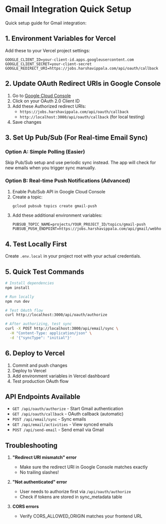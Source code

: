 # Gmail Integration Quick Setup

Quick setup guide for Gmail integration:

## 1. Environment Variables for Vercel

Add these to your Vercel project settings:

```
GOOGLE_CLIENT_ID=your-client-id.apps.googleusercontent.com
GOOGLE_CLIENT_SECRET=your-client-secret
GOOGLE_REDIRECT_URI=https://jobs.harshavippala.com/api/oauth/callback
```

## 2. Update OAuth Redirect URIs in Google Console

1. Go to [Google Cloud Console](https://console.cloud.google.com/apis/credentials)
2. Click on your OAuth 2.0 Client ID
3. Add these Authorized redirect URIs:
   - `https://jobs.harshavippala.com/api/oauth/callback`
   - `http://localhost:3000/api/oauth/callback` (for local testing)
4. Save changes

## 3. Set Up Pub/Sub (For Real-time Email Sync)

### Option A: Simple Polling (Easier)
Skip Pub/Sub setup and use periodic sync instead. The app will check for new emails when you trigger sync manually.

### Option B: Real-time Push Notifications (Advanced)
1. Enable Pub/Sub API in Google Cloud Console
2. Create a topic:
   ```bash
   gcloud pubsub topics create gmail-push
   ```
3. Add these additional environment variables:
   ```
   PUBSUB_TOPIC_NAME=projects/YOUR_PROJECT_ID/topics/gmail-push
   PUBSUB_PUSH_ENDPOINT=https://jobs.harshavippala.com/api/gmail/webhook
   ```

## 4. Test Locally First

Create `.env.local` in your project root with your actual credentials.

## 5. Quick Test Commands

```bash
# Install dependencies
npm install

# Run locally
npm run dev

# Test OAuth flow
curl http://localhost:3000/api/oauth/authorize

# After authorizing, test sync
curl -X POST http://localhost:3000/api/email/sync \
  -H "Content-Type: application/json" \
  -d '{"syncType": "initial"}'
```

## 6. Deploy to Vercel

1. Commit and push changes
2. Deploy to Vercel
3. Add environment variables in Vercel dashboard
4. Test production OAuth flow

## API Endpoints Available

- `GET /api/oauth/authorize` - Start Gmail authentication
- `GET /api/oauth/callback` - OAuth callback (automatic)
- `POST /api/email/sync` - Sync emails
- `GET /api/email/activities` - View synced emails
- `POST /api/send-email` - Send email via Gmail

## Troubleshooting

1. **"Redirect URI mismatch" error**
   - Make sure the redirect URI in Google Console matches exactly
   - No trailing slashes!

2. **"Not authenticated" error**
   - User needs to authorize first via `/api/oauth/authorize`
   - Check if tokens are stored in sync_metadata table

3. **CORS errors**
   - Verify CORS_ALLOWED_ORIGIN matches your frontend URL